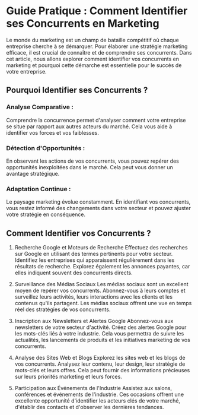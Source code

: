 # Guide Pratique : Comment Identifier ses Concurrents en Marketing
Le monde du marketing est un champ de bataille compétitif où chaque entreprise cherche à se démarquer. Pour élaborer une stratégie marketing efficace, il est crucial de connaître et de comprendre ses concurrents. Dans cet article, nous allons explorer comment identifier vos concurrents en marketing et pourquoi cette démarche est essentielle pour le succès de votre entreprise.

## Pourquoi Identifier ses Concurrents ?
### Analyse Comparative : 
Comprendre la concurrence permet d'analyser comment votre entreprise se situe par rapport aux autres acteurs du marché. Cela vous aide à identifier vos forces et vos faiblesses.

### Détection d'Opportunités : 
En observant les actions de vos concurrents, vous pouvez repérer des opportunités inexploitées dans le marché. Cela peut vous donner un avantage stratégique.

### Adaptation Continue : 
Le paysage marketing évolue constamment. En identifiant vos concurrents, vous restez informé des changements dans votre secteur et pouvez ajuster votre stratégie en conséquence.

## Comment Identifier vos Concurrents ?
1. Recherche Google et Moteurs de Recherche
Effectuez des recherches sur Google en utilisant des termes pertinents pour votre secteur. Identifiez les entreprises qui apparaissent régulièrement dans les résultats de recherche. Explorez également les annonces payantes, car elles indiquent souvent des concurrents directs.

2. Surveillance des Médias Sociaux
Les médias sociaux sont un excellent moyen de repérer vos concurrents. Abonnez-vous à leurs comptes et surveillez leurs activités, leurs interactions avec les clients et les contenus qu'ils partagent. Les médias sociaux offrent une vue en temps réel des stratégies de vos concurrents.

3. Inscription aux Newsletters et Alertes Google
Abonnez-vous aux newsletters de votre secteur d'activité. Créez des alertes Google pour les mots-clés liés à votre industrie. Cela vous permettra de suivre les actualités, les lancements de produits et les initiatives marketing de vos concurrents.

4. Analyse des Sites Web et Blogs
Explorez les sites web et les blogs de vos concurrents. Analysez leur contenu, leur design, leur stratégie de mots-clés et leurs offres. Cela peut fournir des informations précieuses sur leurs priorités marketing et leurs forces.

5. Participation aux Événements de l'Industrie
Assistez aux salons, conférences et événements de l'industrie. Ces occasions offrent une excellente opportunité d'identifier les acteurs clés de votre marché, d'établir des contacts et d'observer les dernières tendances.
